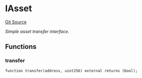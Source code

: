 # IAsset
[Git Source](https://github.com/NaniDAO/IE/blob/6051cf6b98d5ad3397f6672cbe7b981770473570/src/IE.sol)

*Simple asset transfer interface.*


## Functions
### transfer


```solidity
function transfer(address, uint256) external returns (bool);
```

